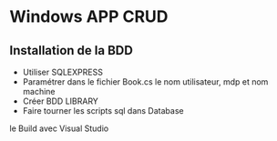 # Windows APP CRUD

## Installation de la BDD

- Utiliser SQLEXPRESS
- Paramétrer dans le fichier Book.cs le nom utilisateur, mdp et nom machine
- Créer BDD LIBRARY
- Faire tourner les scripts sql dans Database

le Build avec Visual Studio

